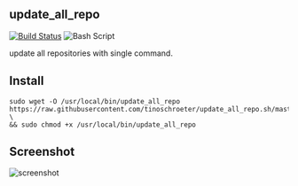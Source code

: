 ## update_all_repo
[![Build Status](https://travis-ci.org/tinoschroeter/update_all_repo.sh.svg?branch=master)](https://travis-ci.org/tinoschroeter/update_all_repo.sh)
![Bash Script](https://camo.githubusercontent.com/a2f4089b80054543a8399827308c157ce268a77f/68747470733a2f2f696d672e736869656c64732e696f2f62616467652f25323321426173682532302d2532305363726970742d626c75652e737667)

update all repositories with single command.

## Install
```
sudo wget -O /usr/local/bin/update_all_repo https://raw.githubusercontent.com/tinoschroeter/update_all_repo.sh/master/update_all_repo \
&& sudo chmod +x /usr/local/bin/update_all_repo
```

## Screenshot

![screenshot](https://raw.github.com/tinoschroeter/update_all_repo.sh/master/update_all_repo.png)
